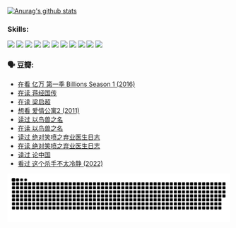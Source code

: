 
[![Anurag's github stats](https://github-readme-stats.vercel.app/api?username=w940853815)](https://github.com/anuraghazra/github-readme-stats)

### Skills:

<code><img height="32" src="https://cdn.jsdelivr.net/npm/simple-icons@v5/icons/python.svg"></code>
<code><img height="32" src="https://cdn.jsdelivr.net/npm/simple-icons@v5/icons/javascript.svg"></code>
<code><img height="32" src="https://cdn.jsdelivr.net/npm/simple-icons@v5/icons/django.svg"></code>
<code><img height="32" src="https://cdn.jsdelivr.net/npm/simple-icons@v5/icons/flask.svg"></code>
<code><img height="32" src="https://cdn.jsdelivr.net/npm/simple-icons@v5/icons/vuetify.svg"></code>
<code><img height="32" src="https://cdn.jsdelivr.net/npm/simple-icons@v5/icons/git.svg"></code>
<code><img height="32" src="https://cdn.jsdelivr.net/npm/simple-icons@v5/icons/docker.svg"></code>
<code><img height="32" src="https://cdn.jsdelivr.net/npm/simple-icons@v5/icons/postgresql.svg"></code>
<code><img height="32" src="https://cdn.jsdelivr.net/npm/simple-icons@v5/icons/elasticsearch.svg"></code>
<code><img height="32" src="https://cdn.jsdelivr.net/npm/simple-icons@v5/icons/macos.svg"></code>
<code><img height="32" src="https://cdn.jsdelivr.net/npm/simple-icons@v5/icons/linux.svg"></code>

### 🗣 豆瓣:

<!-- DOUBAN-ACTIVITIES:START -->
- [在看 亿万 第一季 Billions Season 1‎ (2016)](https://www.douban.com/people/136069238/status/3878098700/?_i=53614403)
- [在读 蒋经国传](https://www.douban.com/people/136069238/status/3877458956/?_i=53614403)
- [在读 梁启超](https://www.douban.com/people/136069238/status/3876806133/?_i=53614403)
- [想看 爱情公寓2‎ (2011)](https://www.douban.com/people/136069238/status/3876682115/?_i=53614403)
- [读过 以鸟兽之名](https://www.douban.com/people/136069238/status/3876369302/?_i=53614403)
- [在读 以鸟兽之名](https://www.douban.com/people/136069238/status/3869094471/?_i=53614403)
- [读过 绝对笑喷之弃业医生日志](https://www.douban.com/people/136069238/status/3869093225/?_i=53614403)
- [在读 绝对笑喷之弃业医生日志](https://www.douban.com/people/136069238/status/3862106751/?_i=53614403)
- [读过 论中国](https://www.douban.com/people/136069238/status/3862105795/?_i=53614403)
- [看过 这个杀手不太冷静‎ (2022)](https://www.douban.com/people/136069238/status/3856458693/?_i=53614403)
<!-- DOUBAN-ACTIVITIES:END -->


![Snake animation](https://raw.githubusercontent.com/w940853815/w940853815/output/github-contribution-grid-snake.svg)

<!--
**w940853815/w940853815** is a ✨ _special_ ✨ repository because its `README.md` (this file) appears on your GitHub profile.

Here are some ideas to get you started:

- 🔭 I’m currently working on ...
- 🌱 I’m currently learning ...
- 👯 I’m looking to collaborate on ...
- 🤔 I’m looking for help with ...
- 💬 Ask me about ...
- 📫 How to reach me: ...
- 😄 Pronouns: ...
- ⚡ Fun fact: ...
-->
